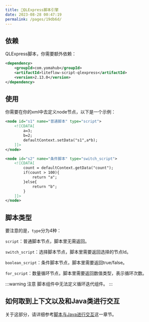 ```yaml
---
title: 🥞QLExpress脚本引擎
date: 2023-08-28 00:47:19
permalink: /pages/19db6d/
---
```


## 依赖

QLExpress脚本，你需要额外依赖：

```xml
<dependency>
    <groupId>com.yomahub</groupId>
    <artifactId>liteflow-script-qlexpress</artifactId>
    <version>2.13.0</version>
</dependency>
```

## 使用

你需要在你的xml中去定义node节点，以下是一个示例：

```xml
<node id="s1" name="普通脚本" type="script">
    <![CDATA[
        a=3;
        b=2;
        defaultContext.setData("s1",a*b);
    ]]>
</node>

<node id="s2" name="条件脚本" type="switch_script">
    <![CDATA[
        count = defaultContext.getData("count");
        if(count > 100){
            return "a";
        }else{
            return "b";
        }
    ]]>
</node>
```

## 脚本类型

要注意的是，`type`分为4种：

`script`：普通脚本节点，脚本里无需返回。

`switch_script`：选择脚本节点，脚本里需要返回选择的节点Id。

`boolean_script`：条件脚本节点，脚本里需要返回true/false。

`for_script`：数量循环节点，脚本里需要返回数值类型，表示循环次数。

:::warning 注意
脚本组件中无法定义循环迭代组件。
:::

## 如何取到上下文以及和Java类进行交互

关于这部分，请详细参考[脚本与Java进行交互](/pages/d861c8/)这一章节。